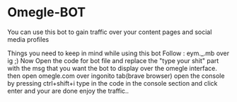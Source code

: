 # Omegle-BOT
You can use this bot to gain traffic over your content pages and social media profiles

Things you need to keep in mind while using this bot
Follow : eym._.mb over ig ;)
Now
Open the code for bot file 
and replace the "type your shit" part with the msg that you want the bot to display over the omegle interface.
then open omegle.com over ingonito tab(brave browser)
open the console by pressing ctrl+shift+i
type in the code in the console section and click enter
and your are done 
enjoy the traffic..
